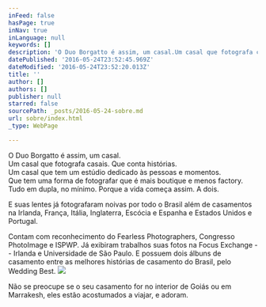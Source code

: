 ```yaml
---
inFeed: false
hasPage: true
inNav: true
inLanguage: null
keywords: []
description: 'O Duo Borgatto é assim, um casal.Um casal que fotografa casais. Que conta histórias.Um casal que tem um estúdio dedicado às pessoas e momentos.Que tem uma forma de fotografar que é mais boutique e menos factory.Tudo em dupla, no mínimo. Porque a vida começa assim. A dois.'
datePublished: '2016-05-24T23:52:45.969Z'
dateModified: '2016-05-24T23:52:20.013Z'
title: ''
author: []
authors: []
publisher: null
starred: false
sourcePath: _posts/2016-05-24-sobre.md
url: sobre/index.html
_type: WebPage

---
```

O Duo Borgatto é assim, um casal.  
Um casal que fotografa casais. Que conta histórias.  
Um casal que tem um estúdio dedicado às pessoas e momentos.  
Que tem uma forma de fotografar que é mais boutique e menos factory.  
Tudo em dupla, no mínimo. Porque a vida começa assim. A dois.

E suas lentes já fotografaram noivas por todo o Brasil além de casamentos na Irlanda, França, Itália, Inglaterra, Escócia e Espanha e Estados Unidos e Portugal.

Contam com reconhecimento do Fearless Photographers, Congresso PhotoImage e ISPWP. Já exibiram trabalhos suas fotos na Focus Exchange -- Irlanda e Universidade de São Paulo. E possuem dois álbuns de casamento entre as melhores histórias de casamento do Brasil, pelo Wedding Best.
![](https://the-grid-user-content.s3-us-west-2.amazonaws.com/9bcc8578-1784-4949-a9d0-dc1ec41dc671.jpg)

Não se preocupe se o seu casamento for no interior de Goiás ou em Marrakesh, eles estão acostumados a viajar, e adoram.